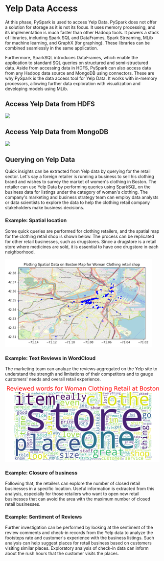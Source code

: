 # Yelp Data Access

At this phase, PySpark is used to access Yelp Data. PySpark does not offer a solution for storage as it is not its focus. It uses memory processing, and its implementation is much faster than other Hadoop tools. It powers a stack of libraries, including Spark SQL and DataFrames, Spark Streaming, MLib for machine learning, and GraphX (for graphing). These libraries can be combined seamlessly in the same application.

Furthermore, SparkSQL introduces DataFrames, which enable the application to standard SQL queries on structured and semi-structured data. Aside from accessing data in HDFS, PySpark can also access data from any Hadoop data source and MongoDB using connectors. These are why PySpark is the data access tool for Yelp Data. It works with in-memory processors, allowing further data exploration with visualization and developing models using MLib. 

## Access Yelp Data from HDFS
![](<!Image/Access-from-HDFS.png>)

## Access Yelp Data from MongoDB
![](<!Image/Access-from-MongoDB.png>)

## Querying on Yelp Data

Quick insights can be extracted from Yelp data by querying for the retail sector. Let's say a foreign retailer is running a business to sell his clothing brand and wishes to survey the market of women's clothing in Boston. The retailer can use Yelp Data by performing queries using SparkSQL on the business data for listings under the category of woman's clothing. The company's marketing and business strategy team can employ data analysts or data scientists to explore the data to help the clothing retail company stakeholders make business decisions. 

### Example: Spatial location
Some quick queries are performed for clothing retailers, and the spatial map for the clothing retail shop is shown below. The process can be replicated for other retail businesses, such as drugstores. Since a drugstore is a retail store where medicines are sold, it is essential to have one drugstore in each neighborhood.

![](<!Image/Example Spatial Map.png>)

### Example: Text Reviews in WordCloud
The marketing team can analyze the reviews aggregated on the Yelp site to understand the strength and limitations of their competitors and to gauge customers' needs and overall retail experience.

![](<!Image/Example WordCloud.png>)

### Example: Closure of business
Following that, the retailers can explore the number of closed retail businesses in a specific location. Useful information is extracted from this analysis, especially for those retailers who want to open new retail businesses that can avoid the area with the maximum number of closed retail businesses. 

### Example: Sentiment of Reviews
Further investigation can be performed by looking at the sentiment of the review comments and check-in records from the Yelp data to analyze the footsteps rate and customer's experience with the business listings. Such analysis can help suggest places for retail business based on customers visiting similar places. Exploratory analysis of check-in data can inform about the rush hours that the customer visits the places.
